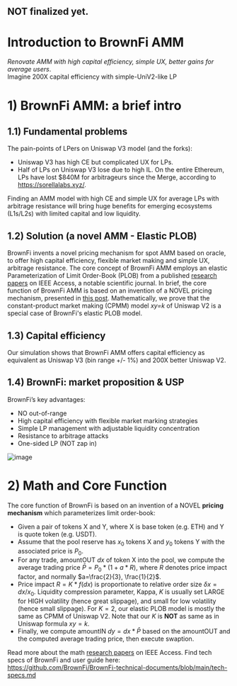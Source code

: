 ## NOT finalized yet.

# Introduction to BrownFi AMM
*Renovate AMM with high capital efficiency, simple UX, better gains for average users*.  
Imagine 200X capital efficiency with simple-UniV2-like LP

# 1) BrownFi AMM: a brief intro
## 1.1) Fundamental problems
The pain-points of LPers on Uniswap V3 model (and the forks):
- Uniswap V3 has high CE but complicated UX for LPs.
- Half of LPs on Uniswap V3 lose due to high IL. On the entire Ethereum, LPs have lost $840M for arbitrageurs since the Merge, according to https://sorellalabs.xyz/.

Finding an AMM model with high CE and simple UX for average LPs with arbitrage resistance will bring huge benefits for emerging ecosystems (L1s/L2s) with limited capital and low liquidity.

## 1.2) Solution (a novel AMM - Elastic PLOB)
BrownFi invents a novel pricing mechanism for spot AMM based on oracle, to offer high capital efficiency, flexible market making and simple UX, arbitrage resistance. The core concept of BrownFi AMM employs an elastic Parameterization of Limit Order-Book (PLOB) from a published [research papers](https://ieeexplore.ieee.org/abstract/document/10456889) on IEEE Access, a notable scientific journal. In brief, the core function of BrownFi AMM is based on an invention of a NOVEL pricing mechanism, presented in [this post](https://mirror.xyz/0x64f4Fbd29b0AE2C8e18E7940CF823df5CB639bBa/5lSUhDUCCSZTxznxfkClDvLkwE3wr_swFCH_mT9fXLI).
Mathematically, we prove that the constant-product market making (CPMM) model *xy=k* of Uniswap V2 is a special case of BrownFi's elastic PLOB model.

## 1.3) Capital efficiency
Our simulation shows that BrownFi AMM offers capital efficiency as equivalent as Uniswap V3 (bin range +/- 1%) and 200X better Uniswap V2.

## 1.4) BrownFi: market proposition & USP
BrownFi’s key advantages:  
- NO out-of-range
- High capital efficiency with flexible market marking strategies
- Simple LP management with adjustable liquidity concentration
- Resistance to arbitrage attacks
- One-sided LP (NOT zap in)

![image](https://github.com/user-attachments/assets/15b5ee91-5fe1-435a-a404-5d5b15ba7a51)


# 2) Math and Core Function

The core function of BrownFi is based on an invention of a NOVEL **pricing mechanism** which parameterizes limit order-book: 
- Given a pair of tokens X and Y, where X is base token (e.g. ETH) and Y is quote token (e.g. USDT). 
- Assume that the pool reserve has $x_0$ tokens X and $y_0$ tokens Y with the associated price is $P_0.$
- For any trade, amountOUT $dx$ of token X into the pool, we compute the average trading price $\bar{P} = P_0 * (1 + a*R),$ where $R$ denotes price impact factor, and normally $a=\frac{2}{3}, \frac{1}{2}$.  
- Price impact $R=K * f(dx)$ is proportionate to relative order size $\delta x=dx/x_0.$ Liquidity compression parameter, Kappa, $K$ is usually set LARGE for HIGH volatility (hence great slippage), and small for low volatility (hence small slippage). For $K=2$, our elastic PLOB model is mostly the same as CPMM of Uniswap V2. Note that our $K$ is **NOT** as same as in Uniswap formula $xy=k.$
- Finally, we compute amountIN $dy=dx*\bar{P}$ based on the amountOUT and the computed average trading price, then execute swaption.

Read more about the math [research papers](https://ieeexplore.ieee.org/abstract/document/10456889) on IEEE Access.
Find tech specs of BrownFi and user guide here: https://github.com/BrownFi/BrownFi-technical-documents/blob/main/tech-specs.md

